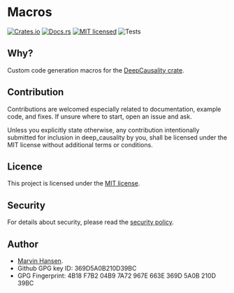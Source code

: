 [//]: # (---)

[//]: # (SPDX-License-Identifier: MIT)

[//]: # (---)

# Macros

[![Crates.io][crates-badge]][crates-url]
[![Docs.rs][docs-badge]][docs-url]
[![MIT licensed][mit-badge]][mit-url]
![Tests][test-url]

[crates-badge]: https://img.shields.io/badge/Crates.io-Latest-blue

[crates-url]: https://crates.io/crates/deep_causality_macros

[docs-badge]: https://img.shields.io/badge/Docs.rs-Latest-blue

[docs-url]: https://docs.rs/deep_causality_macros/latest/deep_causality_macros/

[mit-badge]: https://img.shields.io/badge/License-MIT-blue.svg

[mit-url]: https://github.com/deepcausality-rs/deep_causality/blob/main/LICENSE

[test-url]: https://github.com/deepcausality-rs/deep_causality/actions/workflows/run_tests.yml/badge.svg

## Why?

Custom code generation macros for the [DeepCausality crate](http://www.deepcausality.com). 

## Contribution

Contributions are welcomed especially related to documentation, example code, and fixes.
If unsure where to start, open an issue and ask.

Unless you explicitly state otherwise, any contribution intentionally submitted for inclusion in deep_causality by you,
shall be licensed under the MIT license without additional terms or conditions.

## Licence

This project is licensed under the [MIT license](LICENSE).

## Security

For details about security, please read
the [security policy](https://github.com/deepcausality-rs/deep_causality/blob/main/SECURITY.md).

## Author

* [Marvin Hansen](https://github.com/marvin-hansen).
* Github GPG key ID: 369D5A0B210D39BC
* GPG Fingerprint: 4B18 F7B2 04B9 7A72 967E 663E 369D 5A0B 210D 39BC